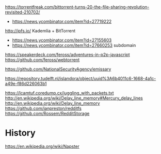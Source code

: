 https://torrentfreak.com/bittorrent-turns-20-the-file-sharing-revolution-revisited-210702/
* https://news.ycombinator.com/item?id=27719222

http://ipfs.io/ Kademlia + BitTorrent
* https://news.ycombinator.com/item?id=27155603
* https://news.ycombinator.com/item?id=27660253 subdomain

https://speakerdeck.com/feross/adventures-in-p2p-javascript
https://github.com/feross/webtorrent

https://github.com/NationalSecurityAgency/emissary

https://repository.tudelft.nl/islandora/object/uuid%3A6b4011c6-1668-4a1c-a49e-f86d226063b1

https://lcamtuf.coredump.cx/juggling_with_packets.txt
http://en.wikipedia.org/wiki/Delay_line_memory#Mercury_delay_lines
http://en.wikipedia.org/wiki/Delay_line_memory
https://github.com/ianpreston/redditfs
https://github.com/Rossem/RedditStorage

# History
https://en.wikipedia.org/wiki/Napster

